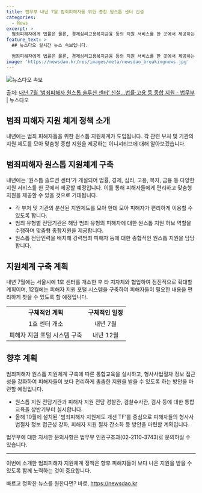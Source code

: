```yaml
---
title: 법무부 내년 7월 범죄피해자를 위한 종합 원스톱 센터 신설
categories:
  - News
excerpt: >
  범죄피해자에게 법률은 물론, 경제심리고용복지금융 등의 지원 서비스를 한 곳에서 제공하는 원스톱 솔루션 센터가…
feature_text: >
  ## 뉴스다오 실시간 뉴스 속보입니다.

  범죄피해자에게 법률은 물론, 경제심리고용복지금융 등의 지원 서비스를 한 곳에서 제공하는 원스톱 솔루션 센터가…
image: 'https://newsdao.kr/res/images/meta/newsdao_breakingnews.jpg'
---
```


![뉴스다오 속보](https://newsdao.kr/res/images/meta/newsdao_breakingnews.jpg)

<p>출처: <a href="https://newsdao.kr/2881" rel="dofollow">내년 7월 ‘범죄피해자 원스톱 솔루션 센터’ 신설…법률·고용 등 종합 지원 - 법무부</a> | 뉴스다오</p>

<h2>범죄 피해자 지원 체계 정책 소개</h2>
<p data-ke-size="size16">내년에는 범죄 피해자들을 위한 원스톱 지원체계가 도입됩니다. 각 관련 부처 및 기관의 지원 제도를 모아 맞춤형 종합 지원을 제공하는 이니셔티브에 대해 알아보겠습니다.</p>

<h2 data-ke-size="size26">범죄피해자 원스톱 지원체계 구축</h2>
<p data-ke-size="size16">내년에는 '원스톱 솔루션 센터'가 개설되어 법률, 경제, 심리, 고용, 복지, 금융 등 다양한 지원 서비스를 한 곳에서 제공할 예정입니다. 이를 통해 피해자들에게 편리하고 맞춤형 지원을 제공할 수 있을 것으로 기대됩니다.</p>
<ul>
  <li>각 부처 및 기관의 분산된 지원제도를 모아 한데 모아 피해자가 편리하게 이용할 수 있도록 합니다.</li>
  <li>범죄 유형별 전담기관은 해당 범죄 유형의 피해자에 대한 원스톱 지원 허브 역할을 수행하며 맞춤형 종합지원을 제공합니다.</li>
  <li>원스톱 전담인력을 배치해 강력범죄 피해자 등에 대한 종합적인 원스톱 지원을 담당합니다.</li>
</ul>

<h2 data-ke-size="size26">지원체계 구축 계획</h2>
<p data-ke-size="size16">내년 7월에는 서울시에 1호 센터를 개소한 후 타 지자체와 협업하여 점진적으로 확대할 계획이며, 12월에는 피해자 지원 포털 시스템을 구축하여 피해자들이 필요한 내용을 편리하게 찾을 수 있도록 할 예정입니다.</p>
<table>
  <tr>
    <td style="text-align: center; height: 17px;"><b>구체적인 계획</b></td>
    <td style="text-align: center; height: 17px;"><b>구체적인 일정</b></td>
  </tr>
  <tr>
    <td style="text-align: center; height: 17px;">1호 센터 개소</td>
    <td style="text-align: center; height: 17px;">내년 7월</td>
  </tr>
  <tr>
    <td style="text-align: center; height: 17px;">피해자 지원 포털 시스템 구축</td>
    <td style="text-align: center; height: 17px;">내년 12월</td>
  </tr>
</table>

<h2 data-ke-size="size26">향후 계획</h2>
<p data-ke-size="size16">범죄피해자 원스톱 지원체계 구축에 따른 통합교육을 실시하고, 형사사법절차 정보 접근성을 강화하여 피해자들이 보다 편리하게 촘촘한 지원을 받을 수 있도록 하는 방안을 마련할 예정입니다.</p>
<ul>
  <li>원스톱 지원 전담기관과 피해자 지원 전담 경찰관, 검찰수사관, 검사 등에 대한 통합교육을 상반기부터 실시합니다.</li>
  <li>올해 10월에 설치된 '범죄피해자 지원제도 개선 TF'를 중심으로 피해자들의 형사사법절차 정보 접근성 강화, 피해자 지원 절차 간소화 등 방안을 마련할 계획입니다.</li>
</ul>

<p data-ke-size="size16">법무부에 대한 자세한 문의사항은 법무부 인권구조과(02-2110-3743)로 문의하실 수 있습니다.</p>

<hr>

<p data-ke-size="size16">이번에 소개한 범죄피해자 지원체계 정책은 향후 피해자들이 보다 나은 지원을 받을 수 있도록 함께 노력하는 것이 중요합니다.</p> 

빠르고 정확한 뉴스를 원한다면? 바로, <a href="https://newsdao.kr" rel="dofollow">https://newsdao.kr</a>


    
